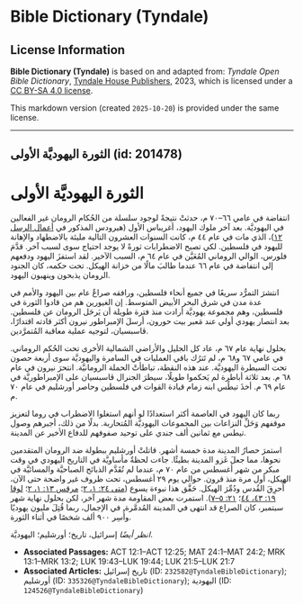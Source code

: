 # Bible Dictionary (Tyndale)

## License Information

**Bible Dictionary (Tyndale)** is based on and adapted from: _Tyndale Open Bible Dictionary_, [Tyndale House Publishers](https://tyndaleopenresources.com/), 2023, which is licensed under a [CC BY-SA 4.0 license](https://creativecommons.org/licenses/by-sa/4.0/legalcode.en).

This markdown version (created `2025-10-20`) is provided under the same license.



--------------------------------

## الثورة اليهوديَّة الأولى (id: 201478)

الثورة اليهوديَّة الأولى
========================

انتفاضة في عامي ٦٦–٧٠ م، حدثتْ نتيجةً لوجود سلسلة من الحُكام الرومان غير الفعالين في اليهوديَّة. بعد آخر ملوك اليهود، أغريباس الأول (هيرودس المذكور في [أعمال الرسل ١٢](https://ref.ly/Acts12:1-Acts12:25))، الذي مات في عام ٤٤ م، كانت السنوات العشرون التالية مليئة بالاضطهاد والإهانة لليهود في فلسطين. لكي تصبح الاضطرابات ثورةً لا يوجد احتياج سوى لسبب آخر. قدَّمَ فلورس، الوالي الروماني المُعَيَّن في عام ٦٤ م، السبب الآخير. لقد استفزَ اليهود ودفعهم إلى انتفاضة في عام ٦٦ عندما طالبَ مالًا من خزانة الهيكل. تحت حكمه، كان الجنود الرومان يذبحون وينهبون اليهود.

انتشرَ التمرُّد سريعًا في جميع أنحاء فلسطين، ورافقه صراعٌ عام بين اليهود والأمم في عدة مدن في شرق البحر الأبيض المتوسط. إن الغيورين هم من قادوا الثورة في فلسطين، وهم مجموعة يهوديَّة أرادت منذ فترة طويلة أن يَرحَل الرومان عن فلسطين. بعد انتصار يهودي أولي عند مَعبر بيت حورون، أرسلَ الإمبراطور نيرون أكثر قادته اقتدارًا، ڤاسبسيان، لتوجيه عملية معاقبة المُتمرَّدين.

بحلول نهاية عام ٦٧ م، عاد كل الجليل والأراضي الشمالية الأخرى تحت الحُكم الروماني. في عامي ٦٧ و٦٨ م، لم تَترُك باقي العمليات في السامرة واليهوديَّة سوى أربعة حصون تحت السيطرة اليهوديَّة. عند هذه النقطة، تباطأتْ الحملة الرومانيَّة. انتحرَ نيرون في عام ٦٨ م. بعد ثلاثة أباطرة لم يَحكموا طويلًا، سيطرَ الجنرال ڤاسبسيان على الإمبراطوريَّة في عام ٦٩ م. أخذَ تيطُس ابنه زمام قيادة القوات في فلسطين وحاصر أورشليم في عام ٧٠ م.

ربما كان اليهود في العاصمة أكثر استعدادًا لو أنهم استغلوا الاضطراب في روما لتعزيز موقفهم وَحَلِّ النزاعات بين المجموعات اليهوديَّة المُتحاربة. بدلًا من ذلك، أجبرهم وصول تيطس مع ثمانين ألف جندي على توحيد صفوفهم للدفاع الأخير عن المدينة.

استمرَ حصارُ المدينة مدة خمسة أشهر. قاتلتْ أورشليم ببطولة ضد الرومان المتقدمين نحوها، مما جعلَ غَزو المدينة بطيئًا. جاءت لحظةٌ مأساويَّة في التاريخ اليهودي في وقت مبكر من شهر أغسطس من عام ٧٠ م، عندما لم تُقَدَّم الذبائح الصباحيَّة والمسائيَّة في الهيكل، أول مرة منذ قرون. حوالي يوم ٢٩ أغسطس، تحت ظروف غير واضحة حتى الآن، أُحرِقَ القُدس ودُمِّرَ الهيكل. حَقَّق هذا نبوءة يسوع ([متى ٢٤: ١، ٢](https://ref.ly/Matt24:1-Matt24:2)؛ [مرقس ١٣: ١، ٢](https://ref.ly/Mark13:1-Mark13:2)؛ [لوقا ١٩: ٤٣، ٤٤](https://ref.ly/Luke19:43-Luke19:44)؛ [٢١: ٥–٧](https://ref.ly/Luke21:5-Luke21:7)). استمرت بعض المقاومة مدة شهر آخر، لكن بحلول نهاية شهر سبتمبر، كان الصراع قد انتهى في المدينة المُدمَّرة. في الإجمال، ربما قُتِلَ مليون يهوديًا وأُسِر ٩٠٠ ألف شخصًا في أثناء الثورة.

*انظر أيضًا* إسرائيل، تاريخ؛ أورشليم؛ اليهوديَّة.

* **Associated Passages:** ACT 12:1–ACT 12:25; MAT 24:1–MAT 24:2; MRK 13:1–MRK 13:2; LUK 19:43–LUK 19:44; LUK 21:5–LUK 21:7
* **Associated Articles:** تاريخ إسرائيل (ID: `232582@TyndaleBibleDictionary`); أورشليم (ID: `335326@TyndaleBibleDictionary`); اليهودية (ID: `124526@TyndaleBibleDictionary`)

